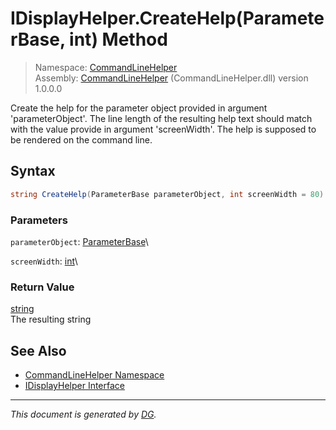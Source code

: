 ﻿# IDisplayHelper.CreateHelp(ParameterBase, int) Method

> Namespace: [CommandLineHelper](_toc.CommandLineHelper.md#commandlinehelper-namespace)\
> Assembly: [CommandLineHelper](_toc.CommandLineHelper.md) (CommandLineHelper.dll) version 1.0.0.0

Create the help for the parameter object provided in argument 'parameterObject'. The line length of the resulting help text should match with the value provide in argument 'screenWidth'. The help is supposed to be rendered on the command line.

## Syntax

```csharp
string CreateHelp(ParameterBase parameterObject, int screenWidth = 80)
```

### Parameters

`parameterObject`: [ParameterBase](CommandLineHelper.ParameterBase.md)\


`screenWidth`: [int](https://docs.microsoft.com/en-us/dotnet/api/system.int32)\


### Return Value

[string](https://docs.microsoft.com/en-us/dotnet/api/system.string)\
The resulting string

## See Also

- [CommandLineHelper Namespace](_toc.CommandLineHelper.md#commandlinehelper-namespace)
- [IDisplayHelper Interface](CommandLineHelper.IDisplayHelper.md)

---

_This document is generated by [DG](https://github.com/Khojasteh/dg)._
